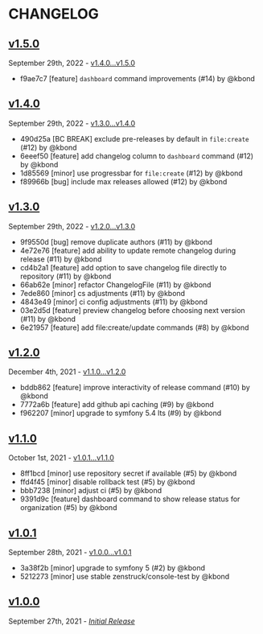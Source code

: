 # CHANGELOG

## [v1.5.0](https://github.com/zenstruck/changelog/releases/tag/v1.5.0)

September 29th, 2022 - [v1.4.0...v1.5.0](https://github.com/zenstruck/changelog/compare/v1.4.0...v1.5.0)

* f9ae7c7 [feature] `dashboard` command improvements (#14) by @kbond

## [v1.4.0](https://github.com/zenstruck/changelog/releases/tag/v1.4.0)

September 29th, 2022 - [v1.3.0...v1.4.0](https://github.com/zenstruck/changelog/compare/v1.3.0...v1.4.0)

* 490d25a [BC BREAK] exclude pre-releases by default in `file:create` (#12) by @kbond
* 6eeef50 [feature] add changelog column to `dashboard` command (#12) by @kbond
* 1d85569 [minor] use progressbar for `file:create` (#12) by @kbond
* f89966b [bug] include max releases allowed (#12) by @kbond

## [v1.3.0](https://github.com/zenstruck/changelog/releases/tag/v1.3.0)

September 29th, 2022 - [v1.2.0...v1.3.0](https://github.com/zenstruck/changelog/compare/v1.2.0...v1.3.0)

* 9f9550d [bug] remove duplicate authors (#11) by @kbond
* 4e72e76 [feature] add ability to update remote changelog during release (#11) by @kbond
* cd4b2a1 [feature] add option to save changelog file directly to repository (#11) by @kbond
* 66ab62e [minor] refactor ChangelogFile (#11) by @kbond
* 7ede860 [minor] cs adjustments (#11) by @kbond
* 4843e49 [minor] ci config adjustments (#11) by @kbond
* 03e2d5d [feature] preview changelog before choosing next version (#11) by @kbond
* 6e21957 [feature] add file:create/update commands (#8) by @kbond

## [v1.2.0](https://github.com/zenstruck/changelog/releases/tag/v1.2.0)

December 4th, 2021 - [v1.1.0...v1.2.0](https://github.com/zenstruck/changelog/compare/v1.1.0...v1.2.0)

* bddb862 [feature] improve interactivity of release command (#10) by @kbond
* 7772a6b [feature] add github api caching (#9) by @kbond
* f962207 [minor] upgrade to symfony 5.4 lts (#9) by @kbond

## [v1.1.0](https://github.com/zenstruck/changelog/releases/tag/v1.1.0)

October 1st, 2021 - [v1.0.1...v1.1.0](https://github.com/zenstruck/changelog/compare/v1.0.1...v1.1.0)

* 8ff1bcd [minor] use repository secret if available (#5) by @kbond
* ffd4f45 [minor] disable rollback test (#5) by @kbond
* bbb7238 [minor] adjust ci (#5) by @kbond
* 9391d9c [feature] dashboard command to show release status for organization (#5) by @kbond

## [v1.0.1](https://github.com/zenstruck/changelog/releases/tag/v1.0.1)

September 28th, 2021 - [v1.0.0...v1.0.1](https://github.com/zenstruck/changelog/compare/v1.0.0...v1.0.1)

* 3a38f2b [minor] upgrade to symfony 5 (#2) by @kbond
* 5212273 [minor] use stable zenstruck/console-test by @kbond

## [v1.0.0](https://github.com/zenstruck/changelog/releases/tag/v1.0.0)

September 27th, 2021 - _[Initial Release](https://github.com/zenstruck/changelog/commits/v1.0.0)_
